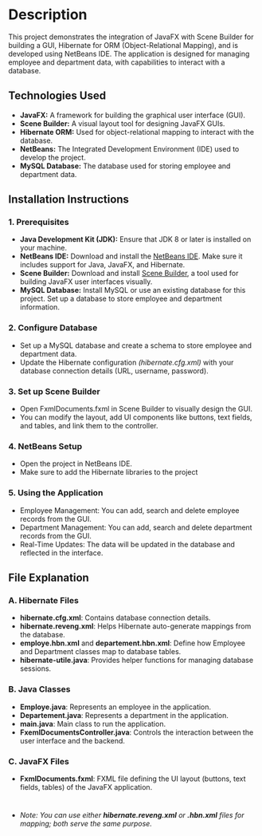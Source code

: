 # Description

This project demonstrates the integration of JavaFX with Scene Builder for building a GUI, Hibernate for ORM (Object-Relational Mapping), and is developed using NetBeans IDE. The application is designed for managing employee and department data, with capabilities to interact with a database.

## **Technologies Used**
- **JavaFX:** A framework for building the graphical user interface (GUI).
- **Scene Builder:** A visual layout tool for designing JavaFX GUIs.
- **Hibernate ORM:** Used for object-relational mapping to interact with the database.
- **NetBeans:** The Integrated Development Environment (IDE) used to develop the project.
- **MySQL Database:** The database used for storing employee and department data.

## **Installation Instructions**

### **1. Prerequisites**
- **Java Development Kit (JDK):** Ensure that JDK 8 or later is installed on your machine.
- **NetBeans IDE:** Download and install the [NetBeans IDE](https://netbeans.apache.org/download/index.html). Make sure it includes support for Java, JavaFX, and Hibernate.
- **Scene Builder:** Download and install [Scene Builder](https://gluonhq.com/products/scene-builder/), a tool used for building JavaFX user interfaces visually.
- **MySQL Database:** Install MySQL or use an existing database for this project. Set up a database to store employee and department information.

### **2. Configure Database**
- Set up a MySQL database and create a schema to store employee and department data.
- Update the Hibernate configuration *(hibernate.cfg.xml)* with your database connection details (URL, username, password).

### **3. Set up Scene Builder**
- Open FxmlDocuments.fxml in Scene Builder to visually design the GUI.
- You can modify the layout, add UI components like buttons, text fields, and tables, and link them to the controller.

### **4. NetBeans Setup**
- Open the project in NetBeans IDE.
- Make sure to add the Hibernate libraries to the project

### **5. Using the Application**
- Employee Management: You can add, search and delete employee records from the GUI.
- Department Management: You can add, search and delete department records from the GUI.
- Real-Time Updates: The data will be updated in the database and reflected in the interface.

## **File Explanation**

### **A. Hibernate Files**
- **hibernate.cfg.xml**: Contains database connection details.
- **hibernate.reveng.xml**: Helps Hibernate auto-generate mappings from the database.
- **employe.hbn.xml** and **departement.hbn.xml**: Define how Employee and Department classes map to database tables.
- **hibernate-utile.java**: Provides helper functions for managing database sessions.
### **B. Java Classes**
- **Employe.java**: Represents an employee in the application.
- **Departement.java**: Represents a department in the application.
- **main.java**: Main class to run the application.
- **FxemlDocumentsController.java**: Controls the interaction between the user interface and the backend.
### **C. JavaFX Files**
- **FxmlDocuments.fxml**: FXML file defining the UI layout (buttons, text fields, tables) of the JavaFX application.

#

- *Note: You can use either **hibernate.reveng.xml** or **.hbn.xml** files for mapping; both serve the same purpose.*



